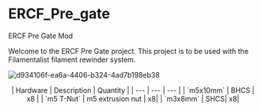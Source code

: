 # ERCF_Pre_gate
ERCF Pre Gate Mod

Welcome to the ERCF Pre Gate project. This project is to be used with the Filamentalist filament rewinder system.


![d934106f-ea6a-4406-b324-4ad7b198eb38](https://github.com/user-attachments/assets/97112e4e-5831-4106-853a-5d935b3962a0)

<center>
| Hardware | Description | Quantity |
| --- | --- | --- |
| `m5x10mm` | BHCS | x8 |
| `m5 T-Nut` | m5 extrusion nut | x8|
| `m3x8mm` | SHCS| x8|
</center>
